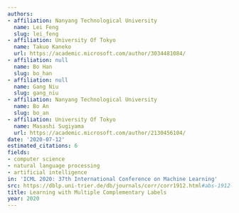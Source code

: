 ```yaml
---
authors:
- affiliation: Nanyang Technological University
  name: Lei Feng
  slug: lei_feng
- affiliation: University Of Tokyo
  name: Takuo Kaneko
  url: https://academic.microsoft.com/author/3034481084/
- affiliation: null
  name: Bo Han
  slug: bo_han
- affiliation: null
  name: Gang Niu
  slug: gang_niu
- affiliation: Nanyang Technological University
  name: Bo An
  slug: bo_an
- affiliation: University Of Tokyo
  name: Masashi Sugiyama
  url: https://academic.microsoft.com/author/2130456104/
date: '2020-07-12'
estimated_citations: 6
fields:
- computer science
- natural language processing
- artificial intelligence
in: 'ICML 2020: 37th International Conference on Machine Learning'
src: https://dblp.uni-trier.de/db/journals/corr/corr1912.html#abs-1912-12927
title: Learning with Multiple Complementary Labels
year: 2020
---
```

